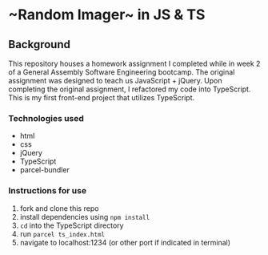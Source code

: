 # ~Random Imager~ in JS & TS

## Background

This repository houses a homework assignment I completed while in week 2 of a General Assembly Software Engineering bootcamp. The original assignment was designed to teach us JavaScript + jQuery. Upon completing the original assignment, I refactored my code into TypeScript. This is my first front-end project that utilizes TypeScript.

### Technologies used

- html
- css
- jQuery
- TypeScript
- parcel-bundler

### Instructions for use

1. fork and clone this repo
2. install dependencies using `npm install`
3. `cd` into the TypeScript directory
4. run `parcel ts_index.html`
5. navigate to localhost:1234 (or other port if indicated in terminal)
